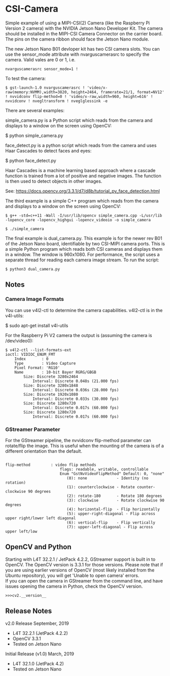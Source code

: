 # CSI-Camera
Simple example of using a MIPI-CSI(2) Camera (like the Raspberry Pi Version 2 camera) with the NVIDIA Jetson Nano Developer Kit.
The camera should be installed in the MIPI-CSI Camera Connector on the carrier board. The pins on the camera ribbon should face the Jetson Nano module.

The new Jetson Nano B01 devloper kit has two CSI camera slots. You can use the sensor_mode attribute with nvarguscamerasrc to specify the camera. Valid vales are 0 or 1, i.e.

```
nvarguscamerasrc sensor_mode=1 !
```

To test the camera:

```
$ gst-launch-1.0 nvarguscamerasrc ! 'video/x-raw(memory:NVMM),width=3820, height=2464, framerate=21/1, format=NV12' ! nvvidconv flip-method=0 ! 'video/x-raw,width=960, height=616' ! nvvidconv ! nvegltransform ! nveglglessink -e

```

There are several examples:

simple_camera.py is a Python script which reads from the camera and displays to a window on the screen using OpenCV:

$ python simple_camera.py

face_detect.py is a python script which reads from the camera and uses  Haar Cascades to detect faces and eyes:

$ python face_detect.py

Haar Cascades is a machine learning based approach where a cascade function is trained from a lot of positive and negative images. The function is then used to detect objects in other images. 

See: https://docs.opencv.org/3.3.1/d7/d8b/tutorial_py_face_detection.html 

The third example is a simple C++ program which reads from the camera and displays to a window on the screen using OpenCV:

```
$ g++ -std=c++11 -Wall -I/usr/lib/opencv simple_camera.cpp -L/usr/lib -lopencv_core -lopencv_highgui -lopencv_videoio -o simple_camera

$ ./simple_camera
```

The final example is dual_camera.py. This example is for the newer rev B01 of the Jetson Nano board, identifiable by two CSI-MIPI camera ports. This is a simple Python program which reads both CSI cameras and displays them in a window. The window is 960x1080. For performance, the script uses a separate thread for reading each camera image stream. To run the script:

```
$ python3 dual_camera.py
```


<h2>Notes</h2>

<h3>Camera Image Formats</h3>
You can use v4l2-ctl to determine the camera capabilities. v4l2-ctl is in the v4l-utils:

$ sudo apt-get install v4l-utils

For the Raspberry Pi V2 camera the output is (assuming the camera is /dev/video0):

```
$ v4l2-ctl --list-formats-ext
ioctl: VIDIOC_ENUM_FMT
	Index       : 0
	Type        : Video Capture
	Pixel Format: 'RG10'
	Name        : 10-bit Bayer RGRG/GBGB
		Size: Discrete 3280x2464
			Interval: Discrete 0.048s (21.000 fps)
		Size: Discrete 3280x1848
			Interval: Discrete 0.036s (28.000 fps)
		Size: Discrete 1920x1080
			Interval: Discrete 0.033s (30.000 fps)
		Size: Discrete 1280x720
			Interval: Discrete 0.017s (60.000 fps)
		Size: Discrete 1280x720
			Interval: Discrete 0.017s (60.000 fps)
```

<h3>GStreamer Parameter</h3>
For the GStreamer pipeline, the nvvidconv flip-method parameter can rotate/flip the image. This is useful when the mounting of the camera is of a different orientation than the default.

```

flip-method         : video flip methods
                        flags: readable, writable, controllable
                        Enum "GstNvVideoFlipMethod" Default: 0, "none"
                           (0): none             - Identity (no rotation)
                           (1): counterclockwise - Rotate counter-clockwise 90 degrees
                           (2): rotate-180       - Rotate 180 degrees
                           (3): clockwise        - Rotate clockwise 90 degrees
                           (4): horizontal-flip  - Flip horizontally
                           (5): upper-right-diagonal - Flip across upper right/lower left diagonal
                           (6): vertical-flip    - Flip vertically
                           (7): upper-left-diagonal - Flip across upper left/low
```

<h2>OpenCV and Python</h2>
Starting with L4T 32.2.1 / JetPack 4.2.2, GStreamer support is built in to OpenCV.
The OpenCV version is 3.3.1 for those versions. Please note that if you are using
earlier versions of OpenCV (most likely installed from the Ubuntu repository), you
will get 'Unable to open camera' errors.
<br>
If you can open the camera in GStreamer from the command line, and have issues opening the camera in Python, check the OpenCV version. 

```
>>>cv2.__version__
```

<h2>Release Notes</h2>

v2.0 Release September, 2019
* L4T 32.2.1 (JetPack 4.2.2)
* OpenCV 3.3.1
* Tested on Jetson Nano

Initial Release (v1.0) March, 2019
* L4T 32.1.0 (JetPack 4.2)
* Tested on Jetson Nano


